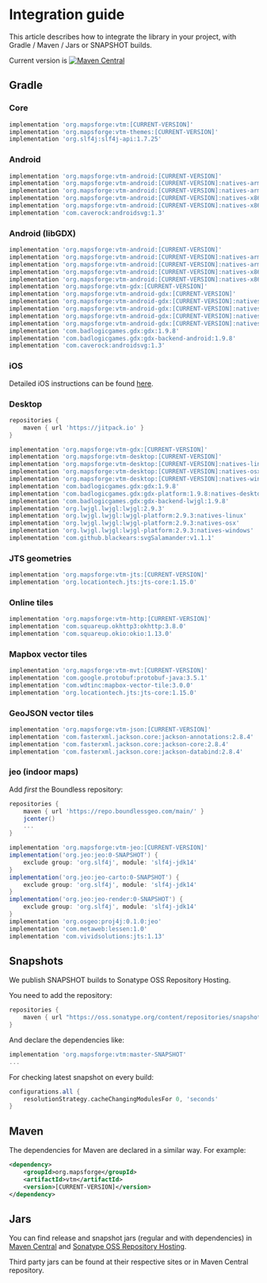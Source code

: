 # Integration guide

This article describes how to integrate the library in your project, with Gradle / Maven / Jars or SNAPSHOT builds.

Current version is [![Maven Central](https://img.shields.io/maven-central/v/org.mapsforge/vtm.svg)](https://search.maven.org/search?q=g:org.mapsforge)

## Gradle

### Core
```groovy
implementation 'org.mapsforge:vtm:[CURRENT-VERSION]'
implementation 'org.mapsforge:vtm-themes:[CURRENT-VERSION]'
implementation 'org.slf4j:slf4j-api:1.7.25'
```

### Android
```groovy
implementation 'org.mapsforge:vtm-android:[CURRENT-VERSION]'
implementation 'org.mapsforge:vtm-android:[CURRENT-VERSION]:natives-armeabi-v7a'
implementation 'org.mapsforge:vtm-android:[CURRENT-VERSION]:natives-arm64-v8a'
implementation 'org.mapsforge:vtm-android:[CURRENT-VERSION]:natives-x86'
implementation 'org.mapsforge:vtm-android:[CURRENT-VERSION]:natives-x86_64'
implementation 'com.caverock:androidsvg:1.3'
```

### Android (libGDX)
```groovy
implementation 'org.mapsforge:vtm-android:[CURRENT-VERSION]'
implementation 'org.mapsforge:vtm-android:[CURRENT-VERSION]:natives-armeabi-v7a'
implementation 'org.mapsforge:vtm-android:[CURRENT-VERSION]:natives-arm64-v8a'
implementation 'org.mapsforge:vtm-android:[CURRENT-VERSION]:natives-x86'
implementation 'org.mapsforge:vtm-android:[CURRENT-VERSION]:natives-x86_64'
implementation 'org.mapsforge:vtm-gdx:[CURRENT-VERSION]'
implementation 'org.mapsforge:vtm-android-gdx:[CURRENT-VERSION]'
implementation 'org.mapsforge:vtm-android-gdx:[CURRENT-VERSION]:natives-armeabi-v7a'
implementation 'org.mapsforge:vtm-android-gdx:[CURRENT-VERSION]:natives-arm64-v8a'
implementation 'org.mapsforge:vtm-android-gdx:[CURRENT-VERSION]:natives-x86'
implementation 'org.mapsforge:vtm-android-gdx:[CURRENT-VERSION]:natives-x86_64'
implementation 'com.badlogicgames.gdx:gdx:1.9.8'
implementation 'com.badlogicgames.gdx:gdx-backend-android:1.9.8'
implementation 'com.caverock:androidsvg:1.3'
```

### iOS

Detailed iOS instructions can be found [here](ios.md).

### Desktop
```groovy
repositories {
    maven { url 'https://jitpack.io' }
}

implementation 'org.mapsforge:vtm-gdx:[CURRENT-VERSION]'
implementation 'org.mapsforge:vtm-desktop:[CURRENT-VERSION]'
implementation 'org.mapsforge:vtm-desktop:[CURRENT-VERSION]:natives-linux'
implementation 'org.mapsforge:vtm-desktop:[CURRENT-VERSION]:natives-osx'
implementation 'org.mapsforge:vtm-desktop:[CURRENT-VERSION]:natives-windows'
implementation 'com.badlogicgames.gdx:gdx:1.9.8'
implementation 'com.badlogicgames.gdx:gdx-platform:1.9.8:natives-desktop'
implementation 'com.badlogicgames.gdx:gdx-backend-lwjgl:1.9.8'
implementation 'org.lwjgl.lwjgl:lwjgl:2.9.3'
implementation 'org.lwjgl.lwjgl:lwjgl-platform:2.9.3:natives-linux'
implementation 'org.lwjgl.lwjgl:lwjgl-platform:2.9.3:natives-osx'
implementation 'org.lwjgl.lwjgl:lwjgl-platform:2.9.3:natives-windows'
implementation 'com.github.blackears:svgSalamander:v1.1.1'
```

### JTS geometries

```groovy
implementation 'org.mapsforge:vtm-jts:[CURRENT-VERSION]'
implementation 'org.locationtech.jts:jts-core:1.15.0'
```

### Online tiles

```groovy
implementation 'org.mapsforge:vtm-http:[CURRENT-VERSION]'
implementation 'com.squareup.okhttp3:okhttp:3.8.0'
implementation 'com.squareup.okio:okio:1.13.0'
```

### Mapbox vector tiles

```groovy
implementation 'org.mapsforge:vtm-mvt:[CURRENT-VERSION]'
implementation 'com.google.protobuf:protobuf-java:3.5.1'
implementation 'com.wdtinc:mapbox-vector-tile:3.0.0'
implementation 'org.locationtech.jts:jts-core:1.15.0'
```

### GeoJSON vector tiles

```groovy
implementation 'org.mapsforge:vtm-json:[CURRENT-VERSION]'
implementation 'com.fasterxml.jackson.core:jackson-annotations:2.8.4'
implementation 'com.fasterxml.jackson.core:jackson-core:2.8.4'
implementation 'com.fasterxml.jackson.core:jackson-databind:2.8.4'
```

### jeo (indoor maps)

Add _first_ the Boundless repository:
```groovy
repositories {
    maven { url 'https://repo.boundlessgeo.com/main/' }
    jcenter()
    ...
}
```

```groovy
implementation 'org.mapsforge:vtm-jeo:[CURRENT-VERSION]'
implementation('org.jeo:jeo:0-SNAPSHOT') {
    exclude group: 'org.slf4j', module: 'slf4j-jdk14'
}
implementation('org.jeo:jeo-carto:0-SNAPSHOT') {
    exclude group: 'org.slf4j', module: 'slf4j-jdk14'
}
implementation('org.jeo:jeo-render:0-SNAPSHOT') {
    exclude group: 'org.slf4j', module: 'slf4j-jdk14'
}
implementation 'org.osgeo:proj4j:0.1.0:jeo'
implementation 'com.metaweb:lessen:1.0'
implementation 'com.vividsolutions:jts:1.13'
```

## Snapshots

We publish SNAPSHOT builds to Sonatype OSS Repository Hosting.

You need to add the repository:
```groovy
repositories {
    maven { url "https://oss.sonatype.org/content/repositories/snapshots/" }
}
```

And declare the dependencies like:
```groovy
implementation 'org.mapsforge:vtm:master-SNAPSHOT'
...
```

For checking latest snapshot on every build:
```groovy
configurations.all {
    resolutionStrategy.cacheChangingModulesFor 0, 'seconds'
}
```

## Maven

The dependencies for Maven are declared in a similar way. For example:

```xml
<dependency>
    <groupId>org.mapsforge</groupId>
    <artifactId>vtm</artifactId>
    <version>[CURRENT-VERSION]</version>
</dependency>
```

## Jars

You can find release and snapshot jars (regular and with dependencies) in [Maven Central](https://search.maven.org/search?q=g:org.mapsforge) and [Sonatype OSS Repository Hosting](https://oss.sonatype.org/content/repositories/snapshots/org/mapsforge/).

Third party jars can be found at their respective sites or in Maven Central repository.
